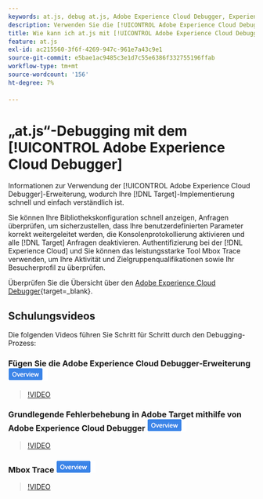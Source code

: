 ```yaml
---
keywords: at.js, debug at.js, Adobe Experience Cloud Debugger, Experience Cloud Debugger, Mbox Trace, Mbox Highlight, Debug, Debugging, $9
description: Verwenden Sie die [!UICONTROL Adobe Experience Cloud Debugger], um Ihre Bibliothekskonfiguration anzuzeigen, Anfragen zu untersuchen, die Konsolenprotokollierung zu aktivieren,  [!DNL Target] -Anfragen zu deaktivieren und vieles mehr.
title: Wie kann ich at.js mit [!UICONTROL Adobe Experience Cloud Debugger] debuggen?
feature: at.js
exl-id: ac215560-3f6f-4269-947c-961e7a43c9e1
source-git-commit: e5bae1ac9485c3e1d7c55e6386f332755196ffab
workflow-type: tm+mt
source-wordcount: '156'
ht-degree: 7%

---
```


# „at.js“-Debugging mit dem [!UICONTROL Adobe Experience Cloud Debugger]

Informationen zur Verwendung der [!UICONTROL Adobe Experience Cloud Debugger]-Erweiterung, wodurch Ihre [!DNL Target]-Implementierung schnell und einfach verständlich ist.

Sie können Ihre Bibliothekskonfiguration schnell anzeigen, Anfragen überprüfen, um sicherzustellen, dass Ihre benutzerdefinierten Parameter korrekt weitergeleitet werden, die Konsolenprotokollierung aktivieren und alle [!DNL Target] Anfragen deaktivieren. Authentifizierung bei der [!DNL Experience Cloud] und Sie können das leistungsstarke Tool Mbox Trace verwenden, um Ihre Aktivität und Zielgruppenqualifikationen sowie Ihr Besucherprofil zu überprüfen.

Überprüfen Sie die Übersicht über den [Adobe Experience Cloud Debugger](https://experienceleague.adobe.com/docs/experience-platform/debugger/home.html){target=_blank}.

## Schulungsvideos

Die folgenden Videos führen Sie Schritt für Schritt durch den Debugging-Prozess:

### Fügen Sie die Adobe Experience Cloud Debugger-Erweiterung ![Übersichts-Badge) ](../../assets/overview.png)

>[!VIDEO](https://video.tv.adobe.com/v/23114/?quality=12)

### Grundlegende Fehlerbehebung in Adobe Target mithilfe von Adobe Experience Cloud Debugger ![Übersichts-Badge](../../assets/overview.png)

>[!VIDEO](https://video.tv.adobe.com/v/23115/?quality=12)

### Mbox Trace ![Übersichts-Badge](../../assets/overview.png)

>[!VIDEO](https://video.tv.adobe.com/v/23113/?quality=12)
